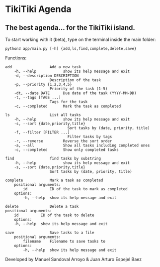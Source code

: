 # TikiTiki Agenda

## The best agenda... for the TikiTiki island.

To start working with it (beta), type on the terminal inside 
the main folder:

    python3 app/main.py [-h] {add,ls,find,complete,delete,save}

Functions:

    add                 Add a new task
        -h, --help            show its help message and exit
        -d, --description DESCRIPTION
                        Description of the task
        -p, --priority {1,2,3,4,5}
                        Priority of the task (1-5)
        -dt, --date DATE      Due date of the task (YYYY-MM-DD)
        -t, --tags [TAGS ...]
                        Tags for the task
        -c, --completed       Mark the task as completed
        
    ls                  List all tasks
        -h, --help            show its help message and exit
        -s, --sort {date,priority,title}
                                Sort tasks by (date, priority, title)
        -f, --filter [FILTER ...]
                                Filter tasks by tags
        -r, --reverse         Reverse the sort order
        -a, --all             Show all tasks including completed ones
        -c, --completed       Show only completed tasks
        
    find                find tasks by substring
        -h, --help            show its help message and exit
        -s, --sort {date,priority,title}
                        Sort tasks by (date, priority, title)
                        
    complete            Mark a task as completed
        positional arguments:
            id          ID of the task to mark as completed
        options:
            -h, --help  show its help message and exit
            
    delete              Delete a task
    positional arguments:
        id          ID of the task to delete
        options:
        -h, --help  show its help message and exit
        
    save                Save tasks to a file
        positional arguments:
            filename    Filename to save tasks to
        options:
            -h, --help  show its help message and exit

Developed by Manuel Sandoval Arroyo & Juan Arturo Espejel Baez
